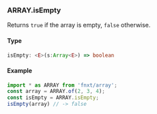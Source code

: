 ### ARRAY.isEmpty

Returns `true` if the array is empty, `false` otherwise.
#### Type
```ts
isEmpty: <E>(s:Array<E>) => boolean
```

#### Example
```ts
import * as ARRAY from 'fnxt/array';
const array = ARRAY.of(2, 3, 4);
const isEmpty = ARRAY.isEmpty;
isEmpty(array) // -> false
```
